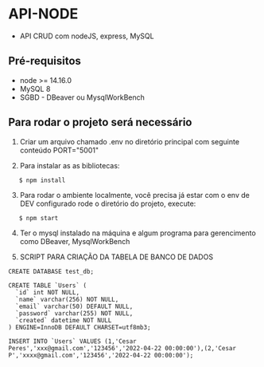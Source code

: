 # API-NODE

- API CRUD com nodeJS, express, MySQL

## Pré-requisitos
- node >= 14.16.0
- MySQL 8
- SGBD - DBeaver ou MysqlWorkBench

## Para rodar o projeto será necessário

1. Criar um arquivo chamado .env no diretório principal com seguinte conteúdo
PORT="5001"

2.  Para instalar as as bibliotecas:

```shell
   $ npm install
```

3. Para rodar o ambiente localmente, você precisa já estar com o env de DEV configurado rode o diretório do projeto, execute:

```shell
   $ npm start
```

4. Ter o mysql instalado na máquina e algum programa para gerencimento como DBeaver, MysqlWorkBench

5. SCRIPT PARA CRIAÇÃO DA TABELA DE BANCO DE DADOS

```
CREATE DATABASE test_db;
```

```
CREATE TABLE `Users` (
  `id` int NOT NULL,
  `name` varchar(256) NOT NULL,
  `email` varchar(50) DEFAULT NULL,
  `password` varchar(255) NOT NULL,
  `created` datetime NOT NULL
) ENGINE=InnoDB DEFAULT CHARSET=utf8mb3;
```

```
INSERT INTO `Users` VALUES (1,'Cesar Peres','xxx@gmail.com','123456','2022-04-22 00:00:00'),(2,'Cesar P','xxxx@gmail.com','123456','2022-04-22 00:00:00');
```